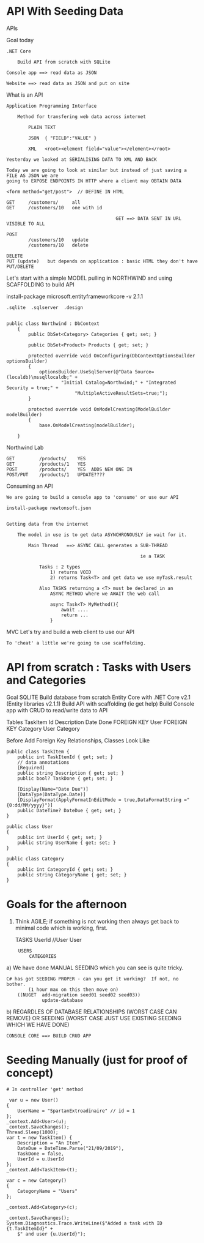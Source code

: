# API With Seeding Data

APIs

Goal today

    .NET Core
    
    	Build API from scratch with SQLite
    
    Console app ==> read data as JSON
    
    Website ==> read data as JSON and put on site

What is an API

    Application Programming Interface
    
    	Method for transfering web data across internet
    
    		PLAIN TEXT
    
    		JSON  { "FIELD":"VALUE" }
    
    		XML   <root><element field="value"></element></root>  
    
    Yesterday we looked at SERIALISING DATA TO XML AND BACK
    
    Today we are going to look at similar but instead of just saving a FILE AS JSON we are 
    going to EXPOSE ENDPOINTS IN HTTP where a client may OBTAIN DATA
    
    <form method="get/post">  // DEFINE IN HTML
    
    GET 	/customers/     all
    GET 	/customers/10   one with id
    
    										GET ==> DATA SENT IN URL VISIBLE TO ALL
    
    POST 
    		/customers/10   update 
    		/customers/10   delete
    
    DELETE
    PUT (update)   but depends on application : basic HTML they don't have PUT/DELETE

Let's start with a simple MODEL pulling in NORTHWIND and using SCAFFOLDING to build API

install-package microsoft.entityframeworkcore -v 2.1.1

    .sqlite  .sqlserver  .design
    
    
    public class Northwind : DbContext
        {
            public DbSet<Category> Categories { get; set; }
    
            public DbSet<Product> Products { get; set; }
    
            protected override void OnConfiguring(DbContextOptionsBuilder optionsBuilder)
            {
                optionsBuilder.UseSqlServer(@"Data Source=(localdb)\mssqllocaldb;" + 
                        "Initial Catalog=Northwind;" + "Integrated Security = true;" + 
                             "MultipleActiveResultSets=true;");
            }
    
            protected override void OnModelCreating(ModelBuilder modelBuilder)
            {
                base.OnModelCreating(modelBuilder);
    
        }

Northwind Lab

    GET 		/products/    YES
    GET 		/products/1   YES
    POST 		/products/    YES  ADDS NEW ONE IN
    POST/PUT    /products/1   UPDATE????

Consuming an API

    We are going to build a console app to 'consume' or use our API
    
    install-package newtonsoft.json
    
    
    Getting data from the internet
    
    	The model in use is to get data ASYNCHRONOUSLY ie wait for it.
    
    		Main Thread   ==> ASYNC CALL generates a SUB-THREAD
    
    												 ie a TASK
    
    			Tasks : 2 types
    				1) returns VOID
    				2) returns Task<T> and get data we use myTask.result
    
    			Also TASKS returning a <T> must be declared in an
    				ASYNC METHOD where we AWAIT the web call
    
    				async Task<T> MyMethod(){
    					await ....
    					return ...
    				}

MVC
Let's try and build a web client to use our API

    To 'cheat' a little we're going to use scaffolding.

# API from scratch : Tasks with Users and Categories

Goal
SQLITE
Build database from scratch
Entity Core with .NET Core v2.1 (Entity libraries v2.1.1)
Build API with scaffolding (ie get help)
Build Console app with CRUD to read/write data to API

Tables
TaskItem
Id
Description
Date
Done
FOREIGN KEY User
FOREIGN KEY Category
User
Category

Before Add Foreign Key Relationships, Classes Look Like

    public class TaskItem { 
        public int TaskItemId { get; set; }
        // data annotations
        [Required]
        public string Description { get; set; }
        public bool? TaskDone { get; set; }
    
        [Display(Name="Date Due")]
        [DataType(DataType.Date)]
        [DisplayFormat(ApplyFormatInEditMode = true,DataFormatString ="{0:dd/MM/yyyy}")]
        public DateTime? DateDue { get; set; }
    }
    
    public class User
    {
        public int UserId { get; set; }
        public string UserName { get; set; }
    }
    
    public class Category
    {
        public int CategoryId { get; set; }
        public string CategoryName { get; set; }
    }

# Goals for the afternoon

1. Think AGILE; if something is not working then always get back to minimal code which is working, first.

    TASKS
    UserId
    //User User

        USERS
         	CATEGORIES

a) We have done MANUAL SEEDING which you can see is quite tricky.

    C# has got SEEDING PROPER - can you get it working?  If not, no bother.
    		(1 hour max on this then move on)
    	((NUGET  add-migration seed01 seed02 seed03))
    	         update-database

b) REGARDLES OF DATABASE RELATIONSHIPS (WORST CASE CAN REMOVE) OR SEEDING (WORST CASE JUST USE EXISTING SEEDING WHICH WE HAVE DONE)

    CONSOLE CORE ==> BUILD CRUD APP

# Seeding Manually (just for proof of concept)

    # In controller 'get' method
    
     var u = new User()
    {
        UserName = "SpartanExtroadinaire" // id = 1
    };
    _context.Add<User>(u);
    _context.SaveChanges();
    Thread.Sleep(1000);
    var t = new TaskItem() {
        Description = "An Item",
        DateDue = DateTime.Parse("21/09/2019"),
        TaskDone = false,
        UserId = u.UserId
    };
    _context.Add<TaskItem>(t);
    
    var c = new Category()
    {
        CategoryName = "Users"
    };
    
    _context.Add<Category>(c);
    
    _context.SaveChanges();
    System.Diagnostics.Trace.WriteLine($"Added a task with ID {t.TaskItemId}" +
        $" and user {u.UserId}");